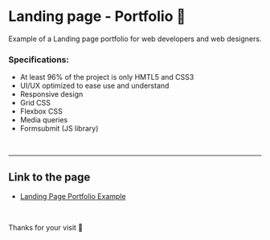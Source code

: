 # Landing page - Portfolio :briefcase:

Example of a Landing page portfolio for web developers and web designers.

### Specifications:

- At least 96% of the project is only HMTL5 and CSS3
- UI/UX optimized to ease use and understand
- Responsive design
- Grid CSS
- Flexbox CSS
- Media queries
- Formsubmit (JS library)  



<br>

***


  ## Link to the page

- [Landing Page Portfolio Example](https://danielwuachin.github.io/landingpage-portfolio/portfolio-cv/#inicio)

<br>

Thanks for your visit 💙